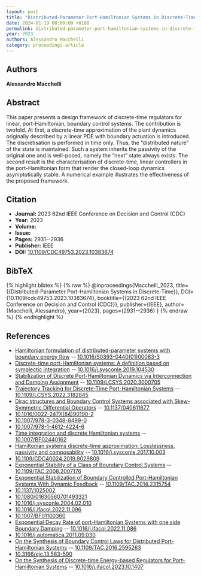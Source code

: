 ```yaml
---
layout: post
title: "Distributed-Parameter Port-Hamiltonian Systems in Discrete-Time"
date: 2024-01-19 00:00:00 +0100
permalink: distributed-parameter-port-hamiltonian-systems-in-discrete-time
year: 2023
authors: Alessandro Macchelli
category: proceedings-article
---
```

 
## Authors
**Alessandro Macchelli**
 
## Abstract
This paper presents a design framework of discrete-time regulators for linear, port-Hamiltonian, boundary control systems. The contribution is twofold. At first, a discrete-time approximation of the plant dynamics originally described by a linear PDE with boundary actuation is introduced. The discretisation is performed in time only. Thus, the “distributed nature” of the state is maintained. Such a system inherits the passivity of the original one and is well-posed, namely the “next” state always exists. The second result is the characterisation of discrete-time, linear controllers in the port-Hamiltonian form that render the closed-loop dynamics asymptotically stable. A numerical example illustrates the effectiveness of the proposed framework.
 
## Citation
- **Journal:** 2023 62nd IEEE Conference on Decision and Control (CDC)
- **Year:** 2023
- **Volume:** 
- **Issue:** 
- **Pages:** 2931--2936
- **Publisher:** IEEE
- **DOI:** [10.1109/CDC49753.2023.10383674](https://doi.org/10.1109/CDC49753.2023.10383674)
 
## BibTeX
{% highlight bibtex %}
{% raw %}
@inproceedings{Macchelli_2023,
  title={{Distributed-Parameter Port-Hamiltonian Systems in Discrete-Time}},
  DOI={10.1109/cdc49753.2023.10383674},
  booktitle={{2023 62nd IEEE Conference on Decision and Control (CDC)}},
  publisher={IEEE},
  author={Macchelli, Alessandro},
  year={2023},
  pages={2931--2936}
}
{% endraw %}
{% endhighlight %}
 
## References
- [Hamiltonian formulation of distributed-parameter systems with boundary energy flow](hamiltonian-formulation-of-distributed-parameter-systems-with-boundary-energy-flow) -- [10.1016/S0393-0440(01)00083-3](https://doi.org/10.1016/S0393-0440(01)00083-3)
- [Discrete-time port-Hamiltonian systems: A definition based on symplectic integration](discrete-time-port-hamiltonian-systems-a-definition-based-on-symplectic-integration) -- [10.1016/j.sysconle.2019.104530](https://doi.org/10.1016/j.sysconle.2019.104530)
- [Stabilization of Discrete Port-Hamiltonian Dynamics via Interconnection and Damping Assignment](stabilization-of-discrete-port-hamiltonian-dynamics-via-interconnection-and-damping-assignment) -- [10.1109/LCSYS.2020.3000705](https://doi.org/10.1109/LCSYS.2020.3000705)
- [Trajectory Tracking for Discrete-Time Port-Hamiltonian Systems](trajectory-tracking-for-discrete-time-port-hamiltonian-systems) -- [10.1109/LCSYS.2022.3182845](https://doi.org/10.1109/LCSYS.2022.3182845)
- [Dirac structures and Boundary Control Systems associated with Skew-Symmetric Differential Operators](dirac-structures-and-boundary-control-systems-associated-with-skew-symmetric-differential-operators) -- [10.1137/040611677](https://doi.org/10.1137/040611677)
- [10.1016/0022-247X(84)90190-2](https://doi.org/10.1016/0022-247X(84)90190-2)
- [10.1007/978-3-0348-8499-0](https://doi.org/10.1007/978-3-0348-8499-0)
- [10.1007/978-1-4612-4224-6](https://doi.org/10.1007/978-1-4612-4224-6)
- [Time integration and discrete Hamiltonian systems](time-integration-and-discrete-hamiltonian-systems) -- [10.1007/BF02440162](https://doi.org/10.1007/BF02440162)
- [Hamiltonian systems discrete-time approximation: Losslessness, passivity and composability](hamiltonian-systems-discrete-time-approximation-losslessness-passivity-and-composability) -- [10.1016/j.sysconle.2017.10.003](https://doi.org/10.1016/j.sysconle.2017.10.003)
- [10.1109/CDC40024.2019.9029809](https://doi.org/10.1109/CDC40024.2019.9029809)
- [Exponential Stability of a Class of Boundary Control Systems](exponential-stability-of-a-class-of-boundary-control-systems) -- [10.1109/TAC.2008.2007176](https://doi.org/10.1109/TAC.2008.2007176)
- [Exponential Stabilization of Boundary Controlled Port-Hamiltonian Systems With Dynamic Feedback](exponential-stabilization-of-boundary-controlled-port-hamiltonian-systems-with-dynamic-feedback) -- [10.1109/TAC.2014.2315754](https://doi.org/10.1109/TAC.2014.2315754)
- [10.1137/1025002](https://doi.org/10.1137/1025002)
- [10.1080/01630560701493321](https://doi.org/10.1080/01630560701493321)
- [10.1016/j.sysconle.2004.02.010](https://doi.org/10.1016/j.sysconle.2004.02.010)
- [10.1016/j.ifacol.2022.11.096](https://doi.org/10.1016/j.ifacol.2022.11.096)
- [10.1007/BF01100360](https://doi.org/10.1007/BF01100360)
- [Exponential Decay Rate of port-Hamiltonian Systems with one side Boundary Damping](exponential-decay-rate-of-port-hamiltonian-systems-with-one-side-boundary-damping) -- [10.1016/j.ifacol.2022.11.086](https://doi.org/10.1016/j.ifacol.2022.11.086)
- [10.1016/j.automatica.2011.09.030](https://doi.org/10.1016/j.automatica.2011.09.030)
- [On the Synthesis of Boundary Control Laws for Distributed Port-Hamiltonian Systems](on-the-synthesis-of-boundary-control-laws-for-distributed-port-hamiltonian-systems) -- [10.1109/TAC.2016.2595263](https://doi.org/10.1109/TAC.2016.2595263)
- [10.3166/ejc.13.583-590](https://doi.org/10.3166/ejc.13.583-590)
- [On the Synthesis of Discrete-time Energy-based Regulators for Port-Hamiltonian Systems](on-the-synthesis-of-discrete-time-energy-based-regulators-for-port-hamiltonian-systems) -- [10.1016/j.ifacol.2023.10.1407](https://doi.org/10.1016/j.ifacol.2023.10.1407)

